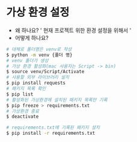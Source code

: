# 가상 환경 설정
- 왜 하나요?
' 현재 프로젝트 위한 환경 설정을 위해서 '
- 어떻게 하나요?

```bash
# 대체로 폴더명은 venv로 작성
$ python -m venv {폴더 명}
# venv 폴더가 생성
# 가상 환경 활성화(mac 사용자는 Script -> bin)
$ source venv/Script/Activate
# 사용할 외부 라이브러리 설치
$ pip install requests
# 패키지 목록 확인
$ pip list
# 활성화된 가상환경에 설치된 패키지 목록만 기록
$ pip freeze > requirements.txt
# 가상환경 종료
$ deactivate

# requirements.txt에 기록된 패키지 설치
$ pip install -r requirements.txt
```